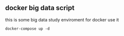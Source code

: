 ## docker big data script
this is some big data study enviroment for docker 
use it 
``` docker 
docker-compose up -d

```
